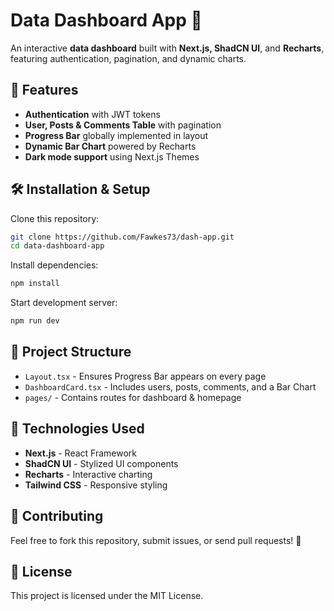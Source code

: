 # Data Dashboard App 🚀

An interactive **data dashboard** built with **Next.js, ShadCN UI**, and **Recharts**, featuring authentication, pagination, and dynamic charts.

## 🌟 Features

- **Authentication** with JWT tokens
- **User, Posts & Comments Table** with pagination
- **Progress Bar** globally implemented in layout
- **Dynamic Bar Chart** powered by Recharts
- **Dark mode support** using Next.js Themes

## 🛠 Installation & Setup

Clone this repository:

```bash
git clone https://github.com/Fawkes73/dash-app.git
cd data-dashboard-app
```

Install dependencies:

```bash
npm install
```

Start development server:

```bash
npm run dev
```

## 📂 Project Structure

- `Layout.tsx` - Ensures Progress Bar appears on every page
- `DashboardCard.tsx` - Includes users, posts, comments, and a Bar Chart
- `pages/` - Contains routes for dashboard & homepage

## 🚀 Technologies Used

- **Next.js** - React Framework
- **ShadCN UI** - Stylized UI components
- **Recharts** - Interactive charting
- **Tailwind CSS** - Responsive styling

## 🤝 Contributing

Feel free to fork this repository, submit issues, or send pull requests! 🎯

## 📜 License

This project is licensed under the MIT License.
